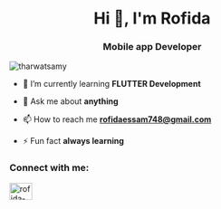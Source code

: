 <h1 align="center">Hi 👋, I'm Rofida</h1>
<h3 align="center">Mobile app Developer </h3>

<p align="left"> <img src="https://komarev.com/ghpvc/?username=rofidaesam&label=Profile%20views&color=0e75b6&style=flat" alt="tharwatsamy" /> </p>

- 🌱 I’m currently learning **FLUTTER Development**

- 💬 Ask me about **anything**

- 📫 How to reach me **rofidaessam748@gmail.com**

- ⚡ Fun fact **always learning**

<h3 align="left">Connect with me:</h3>
<p align="left">
<a href="https://linkedin.com/in/rofida-esam-50919a243/" target="blank"><img align="center" src="https://raw.githubusercontent.com/rahuldkjain/github-profile-readme-generator/master/src/images/icons/Social/linked-in-alt.svg" alt="rofida-esam-50919a243/" height="30" width="40" /></a>











































